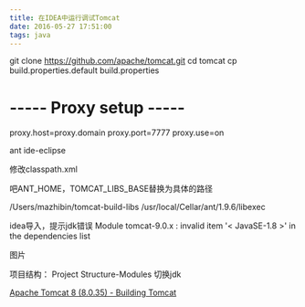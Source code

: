```yaml
---
title: 在IDEA中运行调试Tomcat
date: 2016-05-27 17:51:00
tags: java
---
```


git clone https://github.com/apache/tomcat.git
cd tomcat
cp build.properties.default build.properties

# ----- Proxy setup -----
proxy.host=proxy.domain
proxy.port=7777
proxy.use=on


ant ide-eclipse

修改classpath.xml

吧ANT_HOME，TOMCAT_LIBS_BASE替换为具体的路径

/Users/mazhibin/tomcat-build-libs
/usr/local/Cellar/ant/1.9.6/libexec

idea导入，提示jdk错误
Module tomcat-9.0.x : invalid item '< JavaSE-1.8 >' in the dependencies list

图片

项目结构：
Project Structure-Modules
切换jdk



[Apache Tomcat 8 (8.0.35) - Building Tomcat](http://tomcat.apache.org/tomcat-8.0-doc/building.html)